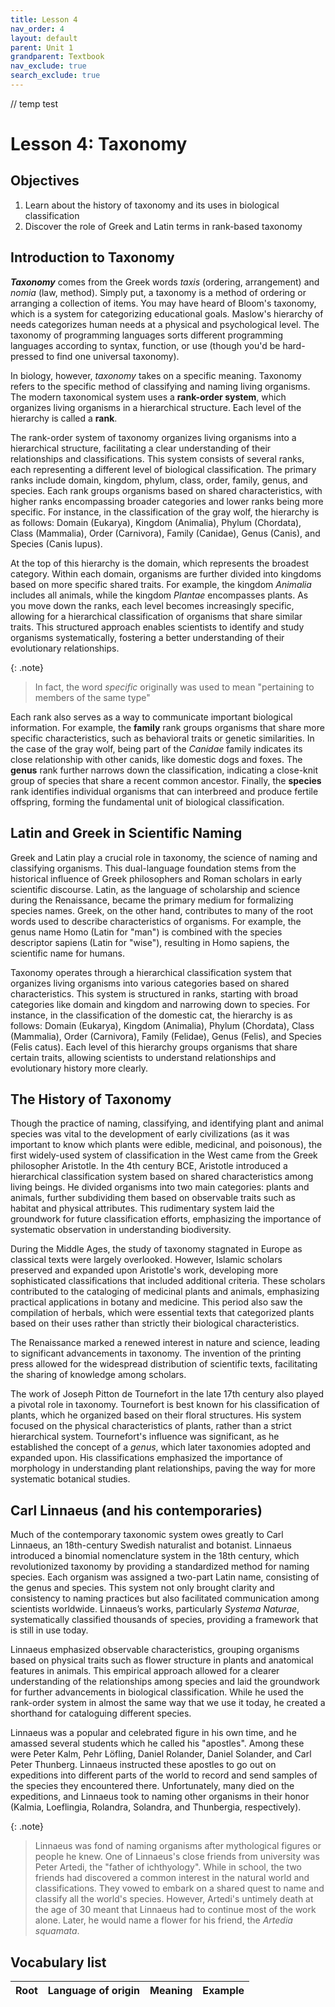 ```yaml
---
title: Lesson 4
nav_order: 4
layout: default
parent: Unit 1
grandparent: Textbook
nav_exclude: true
search_exclude: true
---
```

// temp test
# Lesson 4: Taxonomy

## Objectives

1. Learn about the history of taxonomy and its uses in biological classification
2. Discover the role of Greek and Latin terms in rank-based taxonomy

## Introduction to Taxonomy

***Taxonomy*** comes from the Greek words *taxis* (ordering, arrangement) and *nomia* (law, method). Simply put, a taxonomy is a method of ordering or arranging a collection of items. You may have heard of Bloom's taxonomy, which is a system for categorizing educational goals. Maslow's hierarchy of needs categorizes human needs at a physical and psychological level. The taxonomy of programming languages sorts different programming languages according to syntax, function, or use (though you'd be hard-pressed to find one universal taxonomy).

In biology, however, *taxonomy* takes on a specific meaning. Taxonomy refers to the specific method of classifying and naming living organisms. The modern taxonomical system uses a **rank-order system**, which organizes living organisms in a hierarchical structure. Each level of the hierarchy is called a **rank**.

The rank-order system of taxonomy organizes living organisms into a hierarchical structure, facilitating a clear understanding of their relationships and classifications. This system consists of several ranks, each representing a different level of biological classification. The primary ranks include domain, kingdom, phylum, class, order, family, genus, and species. Each rank groups organisms based on shared characteristics, with higher ranks encompassing broader categories and lower ranks being more specific. For instance, in the classification of the gray wolf, the hierarchy is as follows: Domain (Eukarya), Kingdom (Animalia), Phylum (Chordata), Class (Mammalia), Order (Carnivora), Family (Canidae), Genus (Canis), and Species (Canis lupus).

At the top of this hierarchy is the domain, which represents the broadest category. Within each domain, organisms are further divided into kingdoms based on more specific shared traits. For example, the kingdom *Animalia* includes all animals, while the kingdom *Plantae* encompasses plants. As you move down the ranks, each level becomes increasingly specific, allowing for a hierarchical classification of organisms that share similar traits. This structured approach enables scientists to identify and study organisms systematically, fostering a better understanding of their evolutionary relationships.

{: .note}
> In fact, the word *specific* originally was used to mean "pertaining to members of the same type"

Each rank also serves as a way to communicate important biological information. For example, the **family** rank groups organisms that share more specific characteristics, such as behavioral traits or genetic similarities. In the case of the gray wolf, being part of the *Canidae* family indicates its close relationship with other canids, like domestic dogs and foxes. The **genus** rank further narrows down the classification, indicating a close-knit group of species that share a recent common ancestor. Finally, the **species** rank identifies individual organisms that can interbreed and produce fertile offspring, forming the fundamental unit of biological classification.

## Latin and Greek in Scientific Naming

Greek and Latin play a crucial role in taxonomy, the science of naming and classifying organisms. This dual-language foundation stems from the historical influence of Greek philosophers and Roman scholars in early scientific discourse. Latin, as the language of scholarship and science during the Renaissance, became the primary medium for formalizing species names. Greek, on the other hand, contributes to many of the root words used to describe characteristics of organisms. For example, the genus name Homo (Latin for "man") is combined with the species descriptor sapiens (Latin for "wise"), resulting in Homo sapiens, the scientific name for humans.

Taxonomy operates through a hierarchical classification system that organizes living organisms into various categories based on shared characteristics. This system is structured in ranks, starting with broad categories like domain and kingdom and narrowing down to species. For instance, in the classification of the domestic cat, the hierarchy is as follows: Domain (Eukarya), Kingdom (Animalia), Phylum (Chordata), Class (Mammalia), Order (Carnivora), Family (Felidae), Genus (Felis), and Species (Felis catus). Each level of this hierarchy groups organisms that share certain traits, allowing scientists to understand relationships and evolutionary history more clearly.

## The History of Taxonomy

Though the practice of naming, classifying, and identifying plant and animal species was vital to the development of early civilizations (as it was important to know which plants were edible, medicinal, and poisonous), the first widely-used system of classification in the West came from the Greek philosopher Aristotle. In the 4th century BCE, Aristotle introduced a hierarchical classification system based on shared characteristics among living beings. He divided organisms into two main categories: plants and animals, further subdividing them based on observable traits such as habitat and physical attributes. This rudimentary system laid the groundwork for future classification efforts, emphasizing the importance of systematic observation in understanding biodiversity.

During the Middle Ages, the study of taxonomy stagnated in Europe as classical texts were largely overlooked. However, Islamic scholars preserved and expanded upon Aristotle's work, developing more sophisticated classifications that included additional criteria. These scholars contributed to the cataloging of medicinal plants and animals, emphasizing practical applications in botany and medicine. This period also saw the compilation of herbals, which were essential texts that categorized plants based on their uses rather than strictly their biological characteristics.

The Renaissance marked a renewed interest in nature and science, leading to significant advancements in taxonomy. The invention of the printing press allowed for the widespread distribution of scientific texts, facilitating the sharing of knowledge among scholars.

The work of Joseph Pitton de Tournefort in the late 17th century also played a pivotal role in taxonomy. Tournefort is best known for his classification of plants, which he organized based on their floral structures. His system focused on the physical characteristics of plants, rather than a strict hierarchical system. Tournefort's influence was significant, as he established the concept of a *genus*, which later taxonomies adopted and expanded upon. His classifications emphasized the importance of morphology in understanding plant relationships, paving the way for more systematic botanical studies.

## Carl Linnaeus (and his contemporaries)

Much of the contemporary taxonomic system owes greatly to Carl Linnaeus, an 18th-century Swedish naturalist and botanist. Linnaeus introduced a binomial nomenclature system in the 18th century, which revolutionized taxonomy by providing a standardized method for naming species. Each organism was assigned a two-part Latin name, consisting of the genus and species. This system not only brought clarity and consistency to naming practices but also facilitated communication among scientists worldwide. Linnaeus’s works, particularly *Systema Naturae*, systematically classified thousands of species, providing a framework that is still in use today.

Linnaeus emphasized observable characteristics, grouping organisms based on physical traits such as flower structure in plants and anatomical features in animals. This empirical approach allowed for a clearer understanding of the relationships among species and laid the groundwork for further advancements in biological classification. While he used the rank-order system in almost the same way that we use it today, he created a shorthand for cataloguing different species.

Linnaeus was a popular and celebrated figure in his own time, and he amassed several students which he called his "apostles". Among these were Peter Kalm, Pehr Löfling, Daniel Rolander, Daniel Solander, and Carl Peter Thunberg. Linnaeus instructed these apostles to go out on expeditions into different parts of the world to record and send samples of the species they encountered there. Unfortunately, many died on the expeditions, and Linnaeus took to naming other organisms in their honor (Kalmia, Loeflingia, Rolandra, Solandra, and Thunbergia, respectively).

{: .note}
> Linnaeus was fond of naming organisms after mythological figures or people he knew. One of Linnaeus's close friends from university was Peter Artedi, the "father of ichthyology". While in school, the two friends had discovered a common interest in the natural world and classifications. They vowed to embark on a shared quest to name and classify all the world's species. However, Artedi's untimely death at the age of 30 meant that Linnaeus had to continue most of the work alone. Later, he would name a flower for his friend, the *Artedia squamata*.

## Vocabulary list

| Root          | Language of origin    | Meaning                   | Example           |
| :---:         | :---:                 | :---                      | :---              |
